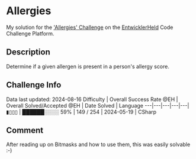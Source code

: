 # Allergies

My solution for the ['Allergies' Challenge](https://platform.entwicklerheld.de/challenge/allergies?technology=CSharp) on the [EntwicklerHeld](https://platform.entwicklerheld.de/) Code Challenge Platform.

## Description
Determine if a given allergen is present in a person's allergy score.

## Challenge Info
Data last updated: 2024-08-16
Difficulty | Overall Success Rate @EH | Overall Solved/Accepted @EH | Date Solved | Language
---|---|---|---|---|
▮▯▯▯ | ██████░░░░ 59% | 149 / 254 | 2024-05-19 | CSharp

## Comment
After reading up on Bitmasks and how to use them, this was easily solvable :-)